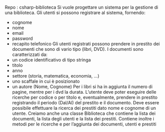 Repo : csharp-biblioteca
Si vuole progettare un sistema per la gestione di una biblioteca.
Gli utenti si possono registrare al sistema, fornendo:
- cognome
- nome
- email
- password
- recapito telefonico
Gli utenti registrati possono prendere in prestito dei documenti che sono di vario tipo (libri, DVD).
I documenti sono caratterizzati da:
- un codice identificativo di tipo stringa
- titolo
- anno
- settore (storia, matematica, economia, …)
- uno scaffale in cui è posizionato
- un autore (Nome, Cognome)
Per i libri si ha in aggiunta il numero di pagine, mentre per i dvd la durata.
L’utente deve poter eseguire delle ricerche per codice o per titolo e, eventualmente, prendere in prestito registrando il periodo (Dal/Al) del prestito e il documento.
Deve essere possibile effettuare la ricerca dei prestiti dato nome e cognome di un utente.
Creiamo anche una classe Biblioteca che contiene la lista dei documenti, la lista degli utenti e la lista dei prestiti.
Contiene inoltre i metodi per le ricerche e per l’aggiunta dei documenti, utenti e prestiti
